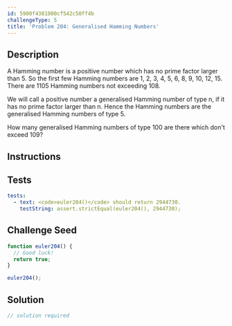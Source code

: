 ```yaml
---
id: 5900f4381000cf542c50ff4b
challengeType: 5
title: 'Problem 204: Generalised Hamming Numbers'
---
```


## Description
<section id='description'>
A Hamming number is a positive number which has no prime factor larger than 5.
So the first few Hamming numbers are 1, 2, 3, 4, 5, 6, 8, 9, 10, 12, 15.
There are 1105 Hamming numbers not exceeding 108.

We will call a positive number a generalised Hamming number of type n, if it has no prime factor larger than n.
Hence the Hamming numbers are the generalised Hamming numbers of type 5.

How many generalised Hamming numbers of type 100 are there which don't exceed 109?
</section>

## Instructions
<section id='instructions'>

</section>

## Tests
<section id='tests'>

```yml
tests:
  - text: <code>euler204()</code> should return 2944730.
    testString: assert.strictEqual(euler204(), 2944730);

```

</section>

## Challenge Seed
<section id='challengeSeed'>

<div id='js-seed'>

```js
function euler204() {
  // Good luck!
  return true;
}

euler204();
```

</div>



</section>

## Solution
<section id='solution'>

```js
// solution required
```
</section>
